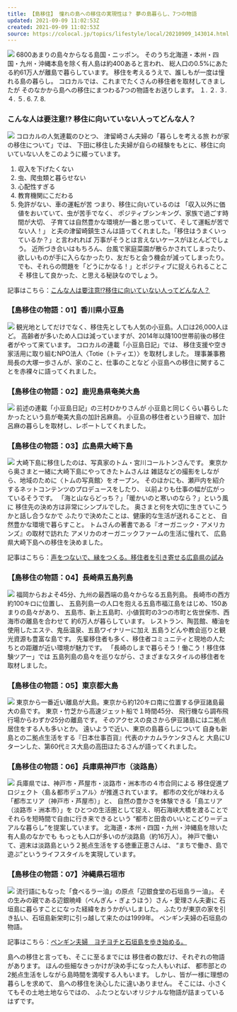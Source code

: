 ```yaml
---
title: 【島移住】 憧れの島への移住の実現性は？ 夢の島暮らし、7つの物語
updated: 2021-09-09 11:02:53Z
created: 2021-09-09 11:02:53Z
source: https://colocal.jp/topics/lifestyle/local/20210909_143014.html
---
```


![](https://libs.colocal.jp/wp-content/uploads/2021/09/00-a-2.jpeg)
6800あまりの島々からなる島国・ニッポン。
そのうち北海道・本州・四国・九州・沖縄本島を除く有人島は約400あると言われ、
総人口の0.5%にあたる約61万人が離島で暮らしています。
移住を考えるうえで、誰しもが一度は憧れる島の暮らし。
コロカルでは、これまでたくさんの移住者を取材してきましたが
そのなかから島への移住にまつわる7つの物語をお送りします。
１.
２.
３.
４.
５.
6.
7.
8.

### こんな人は要注意!? 移住に向いていない人ってどんな人？

![](https://libs.colocal.jp/wp-content/uploads/2021/09/B.jpeg)
コロカルの人気連載のひとつ、
津留崎さん夫婦の「暮らしを考える旅 わが家の移住について」では、
下田に移住した夫婦が自らの経験をもとに、移住に向いていない人をこのように綴っています。
1. 収入を下げたくない
2. 虫、爬虫類と暮らせない
3. 心配性すぎる
4. 教育機関にこだわる
5. 免許がない、車の運転が苦
つまり、移住に向いているのは
「収入以外に価値をおいていて、虫が苦手でなく、
ポジティブシンキング、家族で過ごす時間が大切、
子育ては自然豊かな環境が一番と思っていて、そして運転が苦でない人！」
と夫の津留崎鎮生さんは語ってくれました。「移住はうまくいっているか？」と言われれば
万事がそうとは言えないケースがほとんどでしょう。
近所づき合いはもちろん、台風で家庭菜園が散らかされてしまったり、
欲しいものが手に入らなかったり、友だちと会う機会が減ってしまったり。
でも、それらの問題を「どうにかなる！」とポジティブに捉えられることこそ
移住して良かった、と思える秘訣なのでしょう。

記事はこちら：[こんな人は要注意!?移住に向いていない人ってどんな人？](https://colocal.jp/topics/lifestyle/relocate/20180808_116163.html)

### 【島移住の物語：01】香川県小豆島

![](https://libs.colocal.jp/wp-content/uploads/2021/09/C.jpeg)
観光地としてだけでなく、移住先としても人気の小豆島。人口は26,000人ほど。
高齢者が多いため人口は減っていますが、2014年以降100世帯前後の移住者がやって来ています。
コロカルの連載「小豆島日記」では、
移住支援や空き家活用に取り組むNPO法人〈Totie（トティエ）〉を取材しました。
理事兼事務局長の大塚一歩さんが、家のこと、仕事のことなど
小豆島への移住に関することを赤裸々に語ってくれました。

### 【島移住の物語：02】鹿児島県奄美大島

![](https://libs.colocal.jp/wp-content/uploads/2021/09/D.jpeg)
前述の連載「小豆島日記」の三村ひかりさんが
小豆島と同じくらい暮らしたかったという島が奄美大島の加計呂麻島。
小豆島の移住者という目線で、加計呂麻の暮らしを取材し、レポートしてくれました。

### 【島移住の物語：03】広島県大崎下島

![](https://libs.colocal.jp/wp-content/uploads/2021/09/E.jpeg)
大崎下島に移住したのは、写真家のトム・宮川コールトンさんです。
東京から奥さまと一緒に大崎下島にやってきたトムさんは
雑誌などの撮影をしながら、地域のために〈トムの写真館〉をオープン。
そのほかにも、瀬戸内を紹介するネットコンテンツのプロデュースをしたり、
以前よりも仕事の幅が広がっているそうです。
「海と山ならどっち？」「暖かいのと寒いのなら？」という風に
移住先の決め方は非常にシンプルでした。
奥さまと何を大切に生きていこうかと話し合うなかで
ふたりで決めたことは、健康的な生活が送れることと、
自然豊かな環境で暮らすこと。
トムさんの著書である『オーガニック・アメリカンズ』の取材で訪れた
アメリカのオーガニックファームの生活に憧れて、
広島県大崎下島への移住を決めました。

記事はこちら：[声をつないで、縁をつくる。移住者を引き寄せる広島県の試み](https://colocal.jp/topics/lifestyle/local/20160520_73281.html)

### 【島移住の物語：04】長崎県五島列島

![](https://libs.colocal.jp/wp-content/uploads/2021/09/F.jpeg)
福岡からおよそ45分、九州の最西端の島々からなる五島列島。
長崎市の西方約100キロに位置し、
五島列島一の人口を抱える五島市福江島をはじめ、150あまりの島々があり、
五島市、新上五島町、小値賀町の3つの市町と佐世保市、西海市の離島を合わせて
約6万人が暮らしています。
レストラン、陶芸館、椿油を使用したエステ、鬼岳温泉、五島ワイナリーに加え
五島うどんや教会巡りと観光資源も豊富な島です。
先輩移住者も多く、移住者コミュニティと現地の人たちとの距離が近い環境が魅力です。
「長崎のしまで暮らそう！働こう！移住体験ツアー」では
五島列島の島々を巡りながら、さまざまなスタイルの移住者を取材しました。

### 【島移住の物語：05】東京都大島

![](https://libs.colocal.jp/wp-content/uploads/2021/09/G.jpeg)
東京から一番近い離島が大島。東京から約120キロ南に位置する伊豆諸島最大の島です。
東京・竹芝から高速ジェット船で１時間45分、
飛行機なら調布飛行場からわずか25分の離島です。
そのアクセスの良さから伊豆諸島には二拠点居住をする人も多いとか。
遠いようで近い、東京の島暮らしについて
自身も新島との二拠点生活をする『日本仕事百貨』代表のナカムラケンタさんと
大島にUターンした、第60代ミス大島の高田ほたるさんが語ってくれました。

### 【島移住の物語：06】兵庫県神戸市（淡路島）

![](https://libs.colocal.jp/wp-content/uploads/2021/09/H.jpeg)
兵庫県では、神戸市・芦屋市・淡路市・洲本市の４市合同による
移住促進プロジェクト〈島＆都市デュアル〉が推進されています。
都市の文化が味わえる「都市エリア（神戸市・芦屋市）」と、
自然の豊かさを体験できる「島エリア（淡路市・洲本市）」を
ひとつの生活圏として捉え、明石海峡大橋を渡ることで
それらを短時間で自由に行き来できるという
“都市と田舎のいいとこどり＝デュアルな暮らし”を提案しています。
北海道・本州・四国・九州・沖縄島を除いた有人島のなかでも
もっとも人口が多いのが淡路島（約16万人）。
神戸で働いて、週末は淡路島という２拠点生活をする徳重正恵さんは、
“まちで働き、島で遊ぶ”というライフスタイルを実現しています。

### 【島移住の物語：07】沖縄県石垣市

![](https://libs.colocal.jp/wp-content/uploads/2021/09/I.jpeg)
流行語にもなった「食べるラー油」の原点「辺銀食堂の石垣島ラー油」。
その生みの親である辺銀暁峰（ぺんぎん・ぎょうほう）さん・愛理さん夫妻に
石垣島に暮らすことになった経緯をおうかがいしました。
ふたりが東京の家を引き払い、石垣島新栄町に引っ越して来たのは1999年。
ペンギン夫婦の石垣島の物語。

記事はこちら：[ペンギン夫婦　ヨチヨチと石垣島を歩き始める。](https://colocal.jp/topics/food-japan/pengin/20120910_11541.html)

島への移住と言っても、そこに至るまでには
移住者の数だけ、それぞれの物語があります。
ほんの些細なきっかけが決め手になった人もいれば、
都市部との2拠点生活をしながら島時間を満喫する人もいます。
しかし、皆が一様に理想の暮らしを求めて、
島への移住を決心したに違いありません。
そこには、小さくてもその土地土地ならではの、
ふたつとないオリジナルな物語が詰まっているはずです。